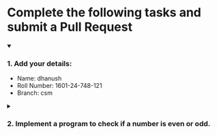 # Complete the following tasks and submit a Pull Request
<details open>
<summary><h3>1. Add your details: </h3></summary>
<ul>
  <li> Name: dhanush</li>
  <li> Roll Number: 1601-24-748-121</li>
  <li> Branch: csm</li>
</ul>
</details>
<details>
<summary><h3> 2. Implement a program to check if a number is even or odd. </h3></summary>
<ul>
  <li> Create a new file in the repository and add your code. </li>
  <li> Use any programming language of your choice. </li>
</ul>
</details>
